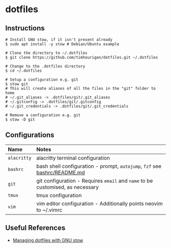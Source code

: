 # dotfiles

## Instructions

```shell
# Install GNU stow, if it isn't present already
$ sudo apt install -y stow # Debian/Ubuntu example

# Clone the directory to ~/.dotfiles
$ git clone https://github.com/timhourigan/dotfiles.git ~/.dotfiles

# Change to the .dotfiles directory
$ cd ~/.dotfiles

# Setup a configuration e.g. git
$ stow git
# This will create aliases of all the files in the "git" folder to home
# ~/.git_aliases -> .dotfiles/git/.git_aliases
# ~/.gitconfig -> .dotfiles/git/.gitconfig
# ~/.git_credentials -> .dotfiles/git/.git_credentials

# Remove a configuration e.g. git
$ stow -D git
```

## Configurations

| Name        | Notes                                                                                         |
|:------------|:----------------------------------------------------------------------------------------------|
| `alacritty` | alacritty terminal configuration                                                              |
| `bashrc`    | bash shell configuration - prompt, `autojump`, `fzf` see [bashrc/README.md](bashrc/README.md) |
| `git`       | git configuration - Requires `email` and `name` to be customised, as necessary                |
| `tmux`      | tmux configuration                                                                            |
| `vim`       | vim editor configuration - Additionally points neovim to ~/.vimrc                             |

## Useful References

* [Managing dotfiles with GNU stow](https://alexpearce.me/2016/02/managing-dotfiles-with-stow/)
